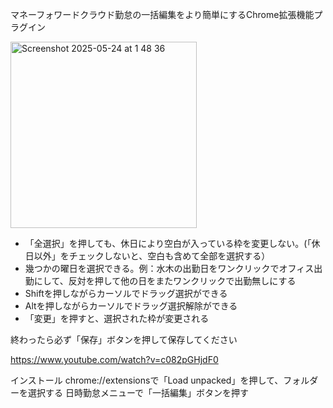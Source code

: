マネーフォワードクラウド勤怠の一括編集をより簡単にするChrome拡張機能プラグイン

<img width="298" alt="Screenshot 2025-05-24 at 1 48 36" src="https://github.com/user-attachments/assets/17eb870b-8a57-48c7-bc60-9aba553e1999" />

- 「全選択」を押しても、休日により空白が入っている枠を変更しない。(「休日以外」をチェックしないと、空白も含めて全部を選択する）
- 幾つかの曜日を選択できる。例：水木の出勤日をワンクリックでオフィス出勤にして、反対を押して他の日をまたワンクリックで出勤無しにする
- Shiftを押しながらカーソルでドラッグ選択ができる
- Altを押しながらカーソルでドラッグ選択解除ができる
- 「変更」を押すと、選択された枠が変更される

終わったら必ず「保存」ボタンを押して保存してください

https://www.youtube.com/watch?v=c082pGHjdF0

インストール
chrome://extensionsで「Load unpacked」を押して、フォルダーを選択する
日時勤怠メニューで「一括編集」ボタンを押す
